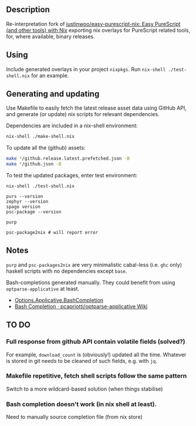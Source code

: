 ## Description

Re-interpretation fork of [justinwoo/easy-purescript-nix: Easy PureScript (and other tools) with Nix](https://github.com/justinwoo/easy-purescript-nix) exporting nix overlays for PureScript related tools, for, where available, binary releases.

## Using

Include generated overlays in your project `nixpkgs`. Run `nix-shell ./test-shell.nix` for an example.

## Generating and updating

Use Makefile to easily fetch the latest release asset data using GitHub API, and generate (or update) nix scripts for relevant dependencies.

Dependencies are included in a nix-shell environment:

```sh
nix-shell ./make-shell.nix
```

To update all the (github) assets:

```sh
make */github.release.latest.prefetched.json -B
make */github.json -B
```

To test the updated packages, enter test environment:

```
nix-shell ./test-shell.nix

purs --version
zephyr --version
spago version
psc-package --version

purp

psc-package2nix # will report error
```

## Notes

`purp` and `psc-packages2nix` are very minimalistic cabal-less (i.e. `ghc` only) haskell scripts with no dependencies except `base`.

Bash-completions generated manually. They could benefit from using `optparse-applicative` at least.

* [Options.Applicative.BashCompletion](https://hackage.haskell.org/package/optparse-applicative-0.14.3.0/docs/Options-Applicative-BashCompletion.html)
* [Bash Completion · pcapriotti/optparse-applicative Wiki](https://github.com/pcapriotti/optparse-applicative/wiki/Bash-Completion)


## TO DO

### Full response from github API contain volatile fields (solved?)

For example, `download_count` is (obviously!) updated all the time. Whatever is stored in git needs to be cleaned of such fields, e.g. with `jq`.

### Makefile repetitive, fetch shell scripts follow the same pattern
Switch to a more wildcard-based solution (when things stabilise)

### Bash completion doesn't work (in nix shell at least).

Need to manually source completion file (from nix store)
